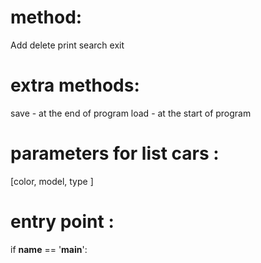 # method: 
   Add
   delete
   print
   search
   exit

# extra methods: 
   save - at the end of program
   load - at the start of program

# parameters for list cars : 
[color, model, type ]

# entry point :
   if __name__ == '__main__':